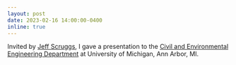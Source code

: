 ```yaml
---
layout: post
date: 2023-02-16 14:00:00-0400
inline: true
---
```


Invited by [Jeff Scruggs](https://cee.engin.umich.edu/people/scruggs-jeff/), I gave a presentation to the [Civil and Environmental Engineering Department](https://cee.engin.umich.edu) at University of Michigan, Ann Arbor, MI.
